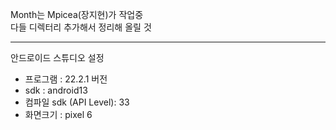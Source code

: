 Month는 Mpicea(장지현)가 작업중   
다들 디렉터리 추가해서 정리해 올릴 것

---
안드로이드 스튜디오 설정
- 프로그램 : 22.2.1 버전
- sdk : android13
- 컴파일 sdk (API Level): 33
- 화면크기 : pixel 6
